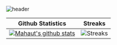 ![header](https://capsule-render.vercel.app/api?type=waving&height=300&color=gradient&text=Mahaut%20Latinis&section=header&fontAlign=50&desc=Backend%20Engineer&textBg=false&fontSize=47&descAlign=55)

|Github Statistics|Streaks
|-|-
|[![Mahaut's github stats](https://github-readme-stats.vercel.app/api?username=malatinigreenly&show_icons=true&theme=apprentice&hide_title=true)](https://github.com/malatinigreenly)|![Streaks](https://github-readme-streak-stats.herokuapp.com/?user=malatinigreenly&theme=apprentice)
